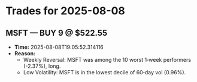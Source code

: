# Trades for 2025-08-08

## MSFT — BUY 9 @ $522.55
- **Time:** 2025-08-08T19:05:52.314116
- **Reason:**
  - Weekly Reversal: MSFT was among the 10 worst 1‑week performers (-2.37%), long.
  - Low Volatility: MSFT is in the lowest decile of 60‑day vol (0.96%).


